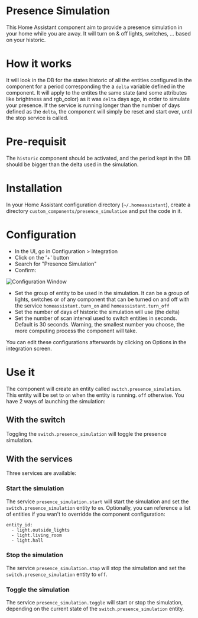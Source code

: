 # Presence Simulation
This Home Assistant component aim to provide a presence simulation in your home while you are away. It will turn on & off lights, switches, ... based on your historic.

# How it works
It will look in the DB for the states historic of all the entities configured in the component for a period corresponding the a `delta` variable defined in the component.
It will apply to the entites the same state (and some attributes like brightness and rgb_color) as it was `delta` days ago, in order to simulate your presence.
If the service is running longer than the number of days defined as the `delta`, the component will simply be reset and start over, until the stop service is called.

# Pre-requisit
The `historic` component should be activated, and the period kept in the DB should be bigger than the delta used in the simulation.

# Installation
In your Home Assistant configuration directory (`~/.homeassistant`), create a directory `custom_components/presence_simulation` and put the code in it.

# Configuration
* In the UI, go in Configuration > Integration
* Click on the '+' button
* Search for "Presence Simulation"
* Confirm:

![Configuration Window](https://github.com/slashback100/presence_simulation/blob/main/images/configFlow.jpg)

* Set the group of entity to be used in the simulation. It can be a group of lights, switches or of any component that can be turned on and off with the service `homeassistant.turn_on` and `homeassistant.turn_off`
* Set the number of days of historic the simulation will use (the delta)
* Set the number of scan interval used to switch entities in seconds. Default is 30 seconds. Warning, the smallest number you choose, the more computing process the component will take.

You can edit these configurations afterwards by clicking on Options in the integration screen.

# Use it

The component will create an entity called `switch.presence_simulation`. This entity will be set to `on` when the entity is running. `off` otherwise.
You have 2 ways of launching the simulation:
## With the switch
Toggling the `switch.presence_simulation` will toggle the presence simulation.

## With the services
Three services are available:
### Start the simulation
The service `presence_simulation.start` will start the simulation and set the `switch.presence_simulation` entity to `on`.
Optionally, you can reference a list of entities if you wan't to overridde the component configuration:
```
entity_id:
  - light.outside_lights
  - light.living_room
  - light.hall
```
### Stop the simulation
The service `presence_simulation.stop` will stop the simulation and set the `switch.presence_simulation` entity to `off`.
### Toggle the simulation
The service `presence_simulation.toggle` will start or stop the simulation, depending on the current state of the `switch.presence_simulation` entity.
